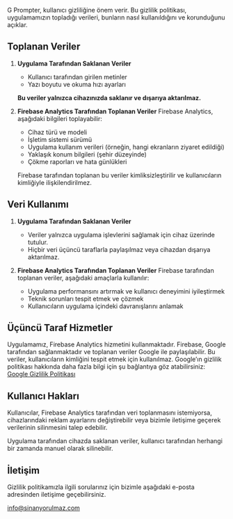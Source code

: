 G Prompter, kullanıcı gizliliğine önem verir. Bu gizlilik politikası, uygulamamızın topladığı verileri, bunların nasıl kullanıldığını ve korunduğunu açıklar.

## Toplanan Veriler

1. **Uygulama Tarafından Saklanan Veriler**
   - Kullanıcı tarafından girilen metinler
   - Yazı boyutu ve okuma hızı ayarları

   **Bu veriler yalnızca cihazınızda saklanır ve dışarıya aktarılmaz.**

2. **Firebase Analytics Tarafından Toplanan Veriler**
   Firebase Analytics, aşağıdaki bilgileri toplayabilir:
   
   - Cihaz türü ve modeli
   - İşletim sistemi sürümü
   - Uygulama kullanım verileri (örneğin, hangi ekranların ziyaret edildiği)
   - Yaklaşık konum bilgileri (şehir düzeyinde)
   - Çökme raporları ve hata günlükleri

   Firebase tarafından toplanan bu veriler kimliksizleştirilir ve kullanıcıların kimliğiyle ilişkilendirilmez.

## Veri Kullanımı

1. **Uygulama Tarafından Saklanan Veriler**
   - Veriler yalnızca uygulama işlevlerini sağlamak için cihaz üzerinde tutulur.
   - Hiçbir veri üçüncü taraflarla paylaşılmaz veya cihazdan dışarıya aktarılmaz.

2. **Firebase Analytics Tarafından Toplanan Veriler**
   Firebase tarafından toplanan veriler, aşağıdaki amaçlarla kullanılır:
   
   - Uygulama performansını artırmak ve kullanıcı deneyimini iyileştirmek
   - Teknik sorunları tespit etmek ve çözmek
   - Kullanıcıların uygulama içindeki davranışlarını anlamak

## Üçüncü Taraf Hizmetler
Uygulamamız, Firebase Analytics hizmetini kullanmaktadır. Firebase, Google tarafından sağlanmaktadır ve toplanan veriler Google ile paylaşılabilir. Bu veriler, kullanıcıların kimliğini tespit etmek için kullanılmaz. Google’ın gizlilik politikası hakkında daha fazla bilgi için şu bağlantıya göz atabilirsiniz:
[Google Gizlilik Politikası](https://policies.google.com/privacy)

## Kullanıcı Hakları
Kullanıcılar, Firebase Analytics tarafından veri toplanmasını istemiyorsa, cihazlarındaki reklam ayarlarını değiştirebilir veya bizimle iletişime geçerek verilerinin silinmesini talep edebilir.

Uygulama tarafından cihazda saklanan veriler, kullanıcı tarafından herhangi bir zamanda manuel olarak silinebilir.

## İletişim
Gizlilik politikamızla ilgili sorularınız için bizimle aşağıdaki e-posta adresinden iletişime geçebilirsiniz.

info@sinanyorulmaz.com
